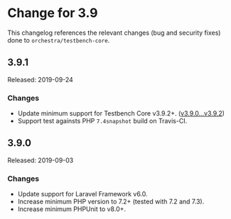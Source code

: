 # Change for 3.9

This changelog references the relevant changes (bug and security fixes) done to `orchestra/testbench-core`.

## 3.9.1

Released: 2019-09-24

### Changes

* Update minimum support for Testbench Core v3.9.2+. ([v3.9.0...v3.9.2](https://github.com/orchestral/testbench-core/compare/v3.9.0...v3.9.2))
* Support test againsts PHP `7.4snapshot` build on Travis-CI.

## 3.9.0

Released: 2019-09-03

### Changes

* Update support for Laravel Framework v6.0.
* Increase minimum PHP version to 7.2+ (tested with 7.2 and 7.3).
* Increase minimum PHPUnit to v8.0+.
